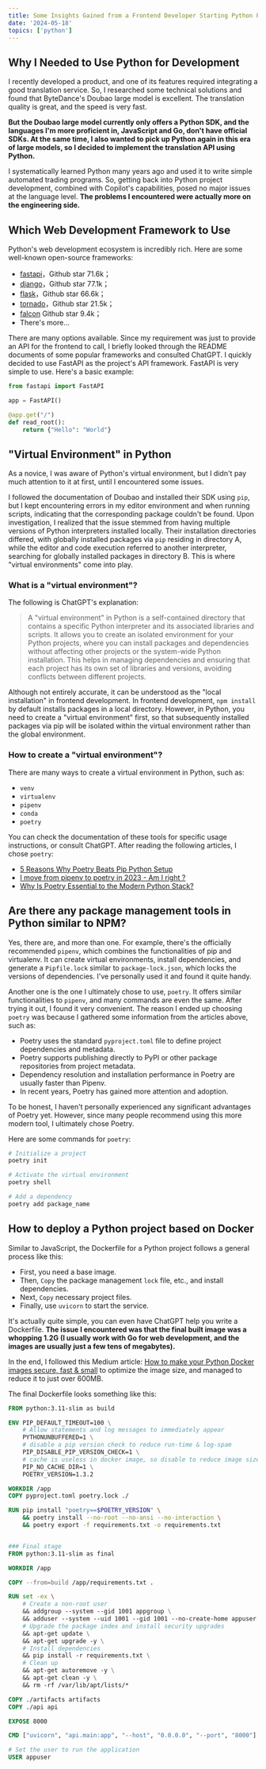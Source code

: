 ```yaml
---
title: Some Insights Gained from a Frontend Developer Starting Python Project Development
date: '2024-05-18'
topics: ['python']
---
```


## Why I Needed to Use Python for Development

I recently developed a product, and one of its features required integrating a good translation service. So, I researched some technical solutions and found that ByteDance's Doubao large model is excellent. The translation quality is great, and the speed is very fast.

**But the Doubao large model currently only offers a Python SDK, and the languages I'm more proficient in, JavaScript and Go, don't have official SDKs. At the same time, I also wanted to pick up Python again in this era of large models, so I decided to implement the translation API using Python.**

I systematically learned Python many years ago and used it to write simple automated trading programs. So, getting back into Python project development, combined with Copilot's capabilities, posed no major issues at the language level. **The problems I encountered were actually more on the engineering side.**

## Which Web Development Framework to Use

Python's web development ecosystem is incredibly rich. Here are some well-known open-source frameworks:


- [fastapi](https://github.com/tiangolo/fastapi)，Github star 71.6k；
- [django](https://github.com/django/django)，Github star 77.1k；
- [flask](https://github.com/pallets/flask)，Github star 66.6k；
- [tornado](https://github.com/tornadoweb/tornado)，Github star 21.5k；
- [falcon](https://github.com/falconry/falcon) Github star 9.4k；
- There's more...

There are many options available. Since my requirement was just to provide an API for the frontend to call, I briefly looked through the README documents of some popular frameworks and consulted ChatGPT. I quickly decided to use FastAPI as the project's API framework. FastAPI is very simple to use. Here's a basic example:

```python
from fastapi import FastAPI

app = FastAPI()

@app.get("/")
def read_root():
    return {"Hello": "World"}
```

## "Virtual Environment" in Python

As a novice, I was aware of Python's virtual environment, but I didn't pay much attention to it at first, until I encountered some issues.

I followed the documentation of Doubao and installed their SDK using `pip`, but I kept encountering errors in my editor environment and when running scripts, indicating that the corresponding package couldn't be found. Upon investigation, I realized that the issue stemmed from having multiple versions of Python interpreters installed locally. Their installation directories differed, with globally installed packages via `pip` residing in directory A, while the editor and code execution referred to another interpreter, searching for globally installed packages in directory B. This is where "virtual environments" come into play.

### What is a "virtual environment"?

The following is ChatGPT's explanation:

> A "virtual environment" in Python is a self-contained directory that contains a specific Python interpreter and its associated libraries and scripts. It allows you to create an isolated environment for your Python projects, where you can install packages and dependencies without affecting other projects or the system-wide Python installation. This helps in managing dependencies and ensuring that each project has its own set of libraries and versions, avoiding conflicts between different projects.

Although not entirely accurate, it can be understood as the "local installation" in frontend development. In frontend development, `npm install` by default installs packages in a local directory. However, in Python, you need to create a "virtual environment" first, so that subsequently installed packages via pip will be isolated within the virtual environment rather than the global environment.

### How to create a "virtual environment"?

There are many ways to create a virtual environment in Python, such as:

- `venv`
- `virtualenv`
- `pipenv`
- `conda`
- `poetry`

You can check the documentation of these tools for specific usage instructions, or consult ChatGPT. After reading the following articles, I chose `poetry`:

- [5 Reasons Why Poetry Beats Pip Python Setup](https://betterprogramming.pub/5-reasons-why-poetry-beats-pip-python-setup-6f6bd3488a04)
- [I move from pipenv to poetry in 2023 - Am I right ?](https://dev.to/farcellier/i-migrate-to-poetry-in-2023-am-i-right--115)
- [Why Is Poetry Essential to the Modern Python Stack?](https://andrewbrookins.com/python/why-poetry/)


## Are there any package management tools in Python similar to NPM?

Yes, there are, and more than one. For example, there's the officially recommended `pipenv`, which combines the functionalities of pip and virtualenv. It can create virtual environments, install dependencies, and generate a `Pipfile.lock` similar to `package-lock.json`, which locks the versions of dependencies. I've personally used it and found it quite handy.

Another one is the one I ultimately chose to use, `poetry`. It offers similar functionalities to `pipenv`, and many commands are even the same. After trying it out, I found it very convenient. The reason I ended up choosing `poetry` was because I gathered some information from the articles above, such as:

- Poetry uses the standard `pyproject.toml` file to define project dependencies and metadata.
- Poetry supports publishing directly to PyPI or other package repositories from project metadata.
- Dependency resolution and installation performance in Poetry are usually faster than Pipenv.
- In recent years, Poetry has gained more attention and adoption.

To be honest, I haven't personally experienced any significant advantages of Poetry yet. However, since many people recommend using this more modern tool, I ultimately chose Poetry.

Here are some commands for `poetry`:

```bash
# Initialize a project
poetry init

# Activate the virtual environment
poetry shell

# Add a dependency
poetry add package_name

```

## How to deploy a Python project based on Docker

Similar to JavaScript, the Dockerfile for a Python project follows a general process like this:

- First, you need a base image.
- Then, `Copy` the package management `lock` file, etc., and install dependencies.
- Next, `Copy` necessary project files.
- Finally, use `uvicorn` to start the service.

It's actually quite simple, you can even have ChatGPT help you write a Dockerfile. **The issue I encountered was that the final built image was a whopping 1.2G (I usually work with Go for web development, and the images are usually just a few tens of megabytes).**

In the end, I followed this Medium article: [How to make your Python Docker images secure, fast & small](https://medium.com/vantageai/how-to-make-your-python-docker-images-secure-fast-small-b3a6870373a0) to optimize the image size, and managed to reduce it to just over 600MB. 

The final Dockerfile looks something like this:

``` Dockerfile
FROM python:3.11-slim as build

ENV PIP_DEFAULT_TIMEOUT=100 \
    # Allow statements and log messages to immediately appear
    PYTHONUNBUFFERED=1 \
    # disable a pip version check to reduce run-time & log-spam
    PIP_DISABLE_PIP_VERSION_CHECK=1 \
    # cache is useless in docker image, so disable to reduce image size
    PIP_NO_CACHE_DIR=1 \
    POETRY_VERSION=1.3.2

WORKDIR /app
COPY pyproject.toml poetry.lock ./

RUN pip install "poetry==$POETRY_VERSION" \
    && poetry install --no-root --no-ansi --no-interaction \
    && poetry export -f requirements.txt -o requirements.txt


### Final stage
FROM python:3.11-slim as final

WORKDIR /app

COPY --from=build /app/requirements.txt .

RUN set -ex \
    # Create a non-root user
    && addgroup --system --gid 1001 appgroup \
    && adduser --system --uid 1001 --gid 1001 --no-create-home appuser \
    # Upgrade the package index and install security upgrades
    && apt-get update \
    && apt-get upgrade -y \
    # Install dependencies
    && pip install -r requirements.txt \
    # Clean up
    && apt-get autoremove -y \
    && apt-get clean -y \
    && rm -rf /var/lib/apt/lists/*

COPY ./artifacts artifacts
COPY ./api api

EXPOSE 8000

CMD ["uvicorn", "api.main:app", "--host", "0.0.0.0", "--port", "8000"]

# Set the user to run the application
USER appuser
```